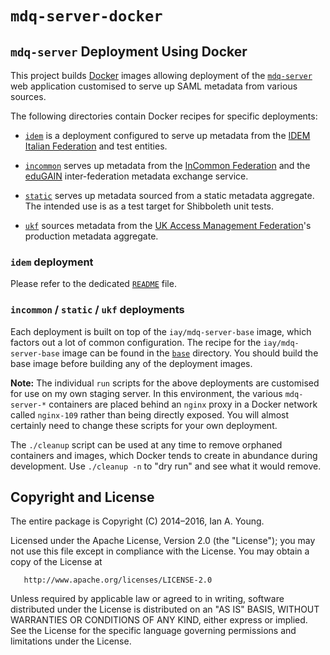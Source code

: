 # `mdq-server-docker`

## `mdq-server` Deployment Using Docker

This project builds [Docker](http://www.docker.com) images allowing
deployment of the
[`mdq-server`](https://github.com/iay/mdq-server) web application
customised to serve up SAML metadata from various sources.

The following directories contain Docker recipes for specific
deployments:

* [`idem`](idem/) is a deployment configured to
serve up metadata from the
[IDEM Italian Federation](https://www.idem.garr.it/) and test entities.


* [`incommon`](incommon/) serves up metadata from the
[InCommon Federation](https://incommon.org) and the
[eduGAIN](http://www.edugain.org) inter-federation metadata exchange service.

* [`static`](static/) serves up metadata sourced from a static
metadata aggregate. The intended use is as a test target for
Shibboleth unit tests.

* [`ukf`](ukf/) sources metadata from the
[UK Access Management Federation](http://ukfederation.org.uk/)'s
production metadata aggregate.

### `idem` deployment

Please refer to the dedicated [`README`](idem/README.md) file.

### `incommon` / `static` / `ukf` deployments

Each deployment is built on top of the `iay/mdq-server-base` image,
which factors out a lot of common configuration. The recipe for
the `iay/mdq-server-base` image can be found in the [`base`](base/) directory.
You should build the base image before building any of the
deployment images.

**Note:** The individual `run` scripts for the above deployments are
customised for use on my own staging server. In this environment, the
various `mdq-server-*` containers are placed behind an `nginx` proxy
in a Docker network called `nginx-109` rather than being directly exposed.
You will almost certainly need to change these scripts for your own
deployment.

The `./cleanup` script can be used at any time to remove orphaned
containers and images, which Docker tends to create in abundance during
development. Use `./cleanup -n` to "dry run" and see what it would remove.


## Copyright and License

The entire package is Copyright (C) 2014&ndash;2016, Ian A. Young.

Licensed under the Apache License, Version 2.0 (the "License");
you may not use this file except in compliance with the License.
You may obtain a copy of the License at

       http://www.apache.org/licenses/LICENSE-2.0

Unless required by applicable law or agreed to in writing, software
distributed under the License is distributed on an "AS IS" BASIS,
WITHOUT WARRANTIES OR CONDITIONS OF ANY KIND, either express or implied.
See the License for the specific language governing permissions and
limitations under the License.
